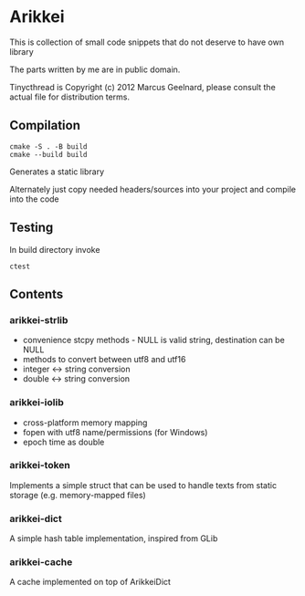 # Arikkei

This is collection of small code snippets that do not deserve to have own library

The parts written by me are in public domain.

Tinycthread is Copyright (c) 2012 Marcus Geelnard, please consult the actual file for distribution terms.

## Compilation

    cmake -S . -B build
    cmake --build build

Generates a static library

Alternately just copy needed headers/sources into your project and compile into the code

## Testing

In build directory invoke

    ctest

## Contents

### arikkei-strlib

- convenience stcpy methods - NULL is valid string, destination can be NULL
- methods to convert between utf8 and utf16
- integer <-> string conversion
- double <-> string conversion

### arikkei-iolib

- cross-platform memory mapping
- fopen with utf8 name/permissions (for Windows)
- epoch time as double

### arikkei-token

Implements a simple struct that can be used to handle texts from static storage (e.g. memory-mapped files)

### arikkei-dict

A simple hash table implementation, inspired from GLib

### arikkei-cache

A cache implemented on top of ArikkeiDict

